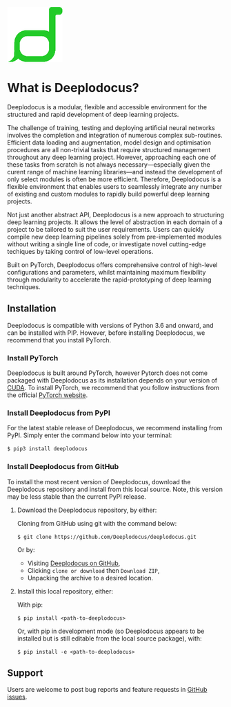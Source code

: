 ![Logo](figures/logo.png  "Logo")

# What is Deeplodocus?

Deeplodocus is a modular, flexible and accessible environment for the structured and rapid development of deep learning projects. 

The challenge of training, testing and deploying artificial neural networks involves the completion and integration of numerous complex sub-routines. Efficient data loading and augmentation, model design and optimisation procedures are all non-trivial tasks that require structured management throughout any deep learning project. However, approaching each one of these tasks from scratch is not always necessary—especially given the curent range of machine learning libraries—and instead the development of only select modules is often be more efficient. Therefore, Deeplodocus is a flexible environment that enables users to seamlessly integrate any number of existing and custom modules to rapidly build powerful deep learning projects.

Not just another abstract API, Deeplodocus is a new approach to structuring deep learning projects. It allows the level of abstraction in each domain of a project to be tailored to suit the user requirements. Users can quickly compile new deep learning pipelines solely from pre-implemented modules without writing a single line of code, or investigate novel cutting-edge techiques by taking control of low-level operations. 

Built on PyTorch, Deeplodocus offers comprehensive control of high-level configurations and parameters, whilst maintaining maximum flexibility through modularity to accelerate the rapid-prototyping of deep learning techniques. 

## Installation

Deeplodocus is compatible with versions of Python 3.6 and onward, and can be installed with PIP. However, before installing Deeplodocus, we recommend that you install PyTorch. 

### Install PyTorch

Deeplodocus is built around PyTorch, however Pytorch does not come packaged with Deeplodocus as its installation depends on your version of [CUDA](https://developer.nvidia.com/cuda-downloads). To install PyTorch, we recommend that you follow instructions from the official [PyTorch website](https://pytorch.org/). 

### Install Deeplodocus from PyPI

For the latest stable release of Deeplodocus, we recommend installing from PyPI. Simply enter the command below into your terminal:

```bash
$ pip3 install deeplodocus
```

### Install Deeplodocus from GitHub

To install the most recent version of Deeplodocus, download the Deeplodocus repository and install from this local source. Note, this version may be less stable than the current PyPI release. 

1. Download the Deeplodocus repository, by either:

	Cloning from GitHub using git with the command below:

	```
	$ git clone https://github.com/Deeplodocus/deeplodocus.git
	``` 
	
	Or by:
	 	
	- Visiting [Deeplodocus on GitHub](https://github.com/Deeplodocus/deeplodocus),
	- Clicking `clone or download` then `Download ZIP`,
	- Unpacking the archive to a desired location.
	
1. Install this local repository, either:

	With pip:

	```
	$ pip install <path-to-deeplodocus>
	```
	
	Or, with pip in development mode (so Deeplodocus appears to be installed but is still editable from the local source package), with:

	```
	$ pip install -e <path-to-deeplodocus>
	```
	
## Support 

Users are welcome to post bug reports and feature requests in [GitHub issues](https://github.com/Deeplodocus/deeplodocus/issues).